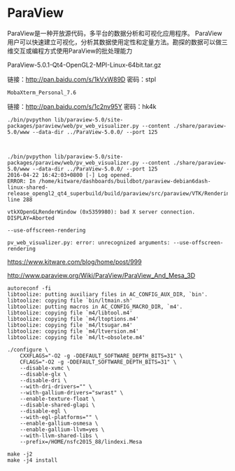 # ParaView

ParaView是一种开放源代码，多平台的数据分析和可视化应用程序。 ParaView用户可以快速建立可视化，分析其数据使用定性和定量方法。勘探的数据可以做三维交互或编程方式使用ParaView的批处理能力

<!-- 不发布 -->
<!--more-->

ParaView-5.0.1-Qt4-OpenGL2-MPI-Linux-64bit.tar.gz

链接：http://pan.baidu.com/s/1kVxW89D 密码：stpl

`MobaXterm_Personal_7.6`

链接：http://pan.baidu.com/s/1c2nv95Y 密码：hk4k

```
./bin/pvpython lib/paraview-5.0/site-packages/paraview/web/pv_web_visualizer.py --content ./share/paraview-5.0/www --data-dir ../ParaView-5.0.0/ --port 125

    
```

```
./bin/pvpython lib/paraview-5.0/site-packages/paraview/web/pv_web_visualizer.py --content ./share/paraview-5.0/www --data-dir ../ParaView-5.0.0/ --port 125
2016-04-22 16:42:03+0800 [-] Log opened.
ERROR: In /home/kitware/dashboards/buildbot/paraview-debian6dash-linux-shared-release_opengl2_qt4_superbuild/build/paraview/src/paraview/VTK/Rendering/OpenGL2/vtkXOpenGLRenderWindow.cxx, line 288

vtkXOpenGLRenderWindow (0x5359980): bad X server connection. DISPLAY=Aborted

```

```
--use-offscreen-rendering

pv_web_visualizer.py: error: unrecognized arguments: --use-offscreen-rendering
```
https://www.kitware.com/blog/home/post/999

http://www.paraview.org/Wiki/ParaView/ParaView_And_Mesa_3D


```
autoreconf -fi
libtoolize: putting auxiliary files in AC_CONFIG_AUX_DIR, `bin'.
libtoolize: copying file `bin/ltmain.sh'
libtoolize: putting macros in AC_CONFIG_MACRO_DIR, `m4'.
libtoolize: copying file `m4/libtool.m4'
libtoolize: copying file `m4/ltoptions.m4'
libtoolize: copying file `m4/ltsugar.m4'
libtoolize: copying file `m4/ltversion.m4'
libtoolize: copying file `m4/lt~obsolete.m4'
```

```
./configure \
    CXXFLAGS="-O2 -g -DDEFAULT_SOFTWARE_DEPTH_BITS=31" \
    CFLAGS="-O2 -g -DDEFAULT_SOFTWARE_DEPTH_BITS=31" \
    --disable-xvmc \
    --disable-glx \
    --disable-dri \
    --with-dri-drivers="" \
    --with-gallium-drivers="swrast" \
    --enable-texture-float \
    --disable-shared-glapi \
    --disable-egl \
    --with-egl-platforms="" \
    --enable-gallium-osmesa \
    --enable-gallium-llvm=yes \
    --with-llvm-shared-libs \
    --prefix=/HOME/nsfc2015_88/lindexi.Mesa
```
```
make -j2 
make -j4 install
```

